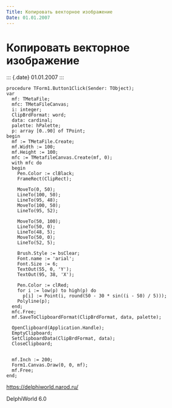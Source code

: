 ```yaml
---
Title: Копировать векторное изображение
Date: 01.01.2007
---
```



Копировать векторное изображение
================================

::: {.date}
01.01.2007
:::

    procedure TForm1.Button1Click(Sender: TObject);
    var
      mf: TMetaFile;
      mfc: TMetaFileCanvas;
      i: integer;
      ClipBrdFormat: word;
      data: cardinal;
      palette: hPalette;
      p: array [0..90] of TPoint;
    begin
      mf := TMetaFile.Create;
      mf.Width := 100;
      mf.Height := 100;
      mfc := TMetafileCanvas.Create(mf, 0);
      with mfc do
      begin
        Pen.Color := clBlack;
        FrameRect(ClipRect);
     
        MoveTo(0, 50);
        LineTo(100, 50);
        LineTo(95, 48);
        MoveTo(100, 50);
        LineTo(95, 52);
     
        MoveTo(50, 100);
        LineTo(50, 0);
        LineTo(48, 5);
        MoveTo(50, 0);
        LineTo(52, 5);
     
        Brush.Style := bsClear;
        Font.name := 'arial';
        Font.Size := 6;
        TextOut(55, 0, 'Y');
        TextOut(95, 38, 'X');
     
        Pen.Color := clRed;
        for i := low(p) to high(p) do
          p[i] := Point(i, round(50 - 30 * sin((i - 50) / 5)));
        Polyline(p);
      end;
      mfc.Free;
      mf.SaveToClipboardFormat(ClipBrdFormat, data, palette);
     
      OpenClipboard(Application.Handle);
      EmptyClipboard;
      SetClipboardData(ClipBrdFormat, data);
      CloseClipboard;
     
     
      mf.Inch := 200;
      Form1.Canvas.Draw(0, 0, mf);
      mf.Free;
    end;
     

<https://delphiworld.narod.ru/>

DelphiWorld 6.0
